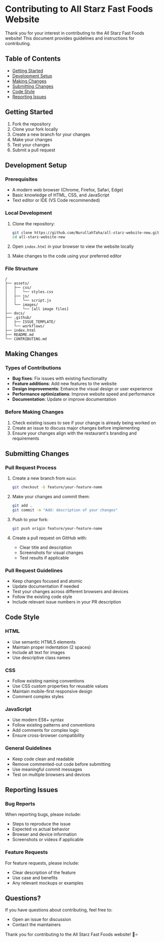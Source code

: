 # Contributing to All Starz Fast Foods Website

Thank you for your interest in contributing to the All Starz Fast Foods website! This document provides guidelines and instructions for contributing.

## Table of Contents

- [Getting Started](#getting-started)
- [Development Setup](#development-setup)
- [Making Changes](#making-changes)
- [Submitting Changes](#submitting-changes)
- [Code Style](#code-style)
- [Reporting Issues](#reporting-issues)

## Getting Started

1. Fork the repository
2. Clone your fork locally
3. Create a new branch for your changes
4. Make your changes
5. Test your changes
6. Submit a pull request

## Development Setup

### Prerequisites

- A modern web browser (Chrome, Firefox, Safari, Edge)
- Basic knowledge of HTML, CSS, and JavaScript
- Text editor or IDE (VS Code recommended)

### Local Development

1. Clone the repository:
   ```bash
   git clone https://github.com/NurullahTaha/all-starz-website-new.git
   cd all-starz-website-new
   ```

2. Open `index.html` in your browser to view the website locally

3. Make changes to the code using your preferred editor

### File Structure

```
/
├── assets/
│   ├── css/
│   │   └── styles.css
│   ├── js/
│   │   └── script.js
│   └── images/
│       └── [all image files]
├── docs/
├── .github/
│   ├── ISSUE_TEMPLATE/
│   └── workflows/
├── index.html
├── README.md
└── CONTRIBUTING.md
```

## Making Changes

### Types of Contributions

- **Bug fixes**: Fix issues with existing functionality
- **Feature additions**: Add new features to the website
- **Design improvements**: Enhance the visual design or user experience
- **Performance optimizations**: Improve website speed and performance
- **Documentation**: Update or improve documentation

### Before Making Changes

1. Check existing issues to see if your change is already being worked on
2. Create an issue to discuss major changes before implementing
3. Ensure your changes align with the restaurant's branding and requirements

## Submitting Changes

### Pull Request Process

1. Create a new branch from `main`:
   ```bash
   git checkout -b feature/your-feature-name
   ```

2. Make your changes and commit them:
   ```bash
   git add .
   git commit -m "Add: description of your changes"
   ```

3. Push to your fork:
   ```bash
   git push origin feature/your-feature-name
   ```

4. Create a pull request on GitHub with:
   - Clear title and description
   - Screenshots for visual changes
   - Test results if applicable

### Pull Request Guidelines

- Keep changes focused and atomic
- Update documentation if needed
- Test your changes across different browsers and devices
- Follow the existing code style
- Include relevant issue numbers in your PR description

## Code Style

### HTML
- Use semantic HTML5 elements
- Maintain proper indentation (2 spaces)
- Include alt text for images
- Use descriptive class names

### CSS
- Follow existing naming conventions
- Use CSS custom properties for reusable values
- Maintain mobile-first responsive design
- Comment complex styles

### JavaScript
- Use modern ES6+ syntax
- Follow existing patterns and conventions
- Add comments for complex logic
- Ensure cross-browser compatibility

### General Guidelines
- Keep code clean and readable
- Remove commented-out code before submitting
- Use meaningful commit messages
- Test on multiple browsers and devices

## Reporting Issues

### Bug Reports

When reporting bugs, please include:
- Steps to reproduce the issue
- Expected vs actual behavior
- Browser and device information
- Screenshots or videos if applicable

### Feature Requests

For feature requests, please include:
- Clear description of the feature
- Use case and benefits
- Any relevant mockups or examples

## Questions?

If you have questions about contributing, feel free to:
- Open an issue for discussion
- Contact the maintainers

Thank you for contributing to the All Starz Fast Foods website! 🍔⭐